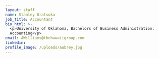 ```yaml
---
layout: staff
name: Stanley Uratsuka
job_title: Accountant
bio_html: >-
  <p>University of Oklahoma, Bachelors of Business Administration:
  Accounting</p>
email: AWilliams@thehawaiigroup.com
linkedin:
profile_image: /uploads/aubrey.jpg
---
```

